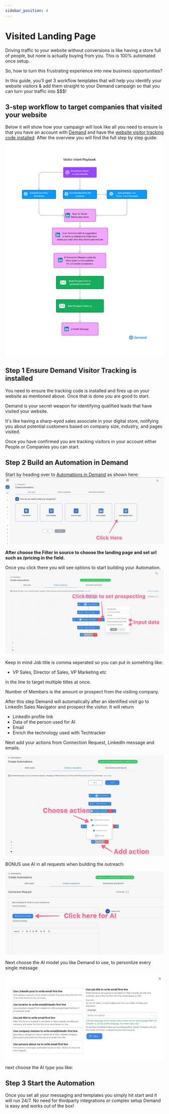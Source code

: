 ```yaml
---
sidebar_position: 4
---
```


# Visited Landing Page
Driving traffic to your website without conversions is like having a store full of people, but none is actually buying from you. This is 100% automated once setup.

So, how to turn this frustrating experience into new business opportunities?

In this guide, you’ll get 3 workflow templates that will help you identify your website visitors & add them straight to your Demand campaign so that you can turn your traffic into $$$!

## 3-step workflow to target companies that visited your website

Below it will show how your campaign will look like all you need to ensure is that you have an account with [Demand](https://app.useemand.com) and have the [website visitor tracking code installed](https://app.usedemand.com).
After the overview you will find the full step by step guide:
![AI visitor Automation](./img/visited.png)


## Step 1 Ensure Demand Visitor Tracking is installed

You need to ensure the tracking code is installed and fires up on your website as mentioned above. Once that is done you are good to start.

Demand is your secret weapon for identifying qualified leads that have visited your website.

It's like having a sharp-eyed sales associate in your digital store, notifying you about potential customers based on company size, industry, and pages visited.

Once you have confirmed you are tracking visitors in your account either People or Companies you can start.

## Step 2 Build an Automation in Demand

Start by heading over to [Automations in Demand](https://app.useemand.com/automation/create/) as shown here:
![AI visitor Automation step 1](./img/step1.jpg)

**After choose the Filter in source to choose the landing page and set url such as /pricing in the field.**


Once you click there you will see options to start building your Automation.
![AI visitor Automation step 2](./img/step2.jpg)

Keep in mind Job title is comma seperated so you can put in somehting like:
- VP Sales, Director of Sales, VP Marketing etc

in the line to target multiple titles at once.

Number of Members is the amount or prospect from the visiting company.

After this step Demand will automatically after an identified visit go to LinkedIn Sales Navigator and prospect the visitor.
It will return
- LinkedIn profile link
- Data of the person used for AI
- Email
- Enrich the technology used with Techtracker

Next add your actions from Connection Request, LinkedIn message and emails.

![AI visitor Automation step 3](./img/step3.jpg)

BONUS use AI in all requests when building the outreach:

![AI visitor Automation step 4](./img/step4.jpg)

Next choose the AI model you like Demand to use, to personlize every single message

![AI visitor Automation step 5](./img/step5.jpg)

next choose the AI type you like:


## Step 3 Start the Automation

Once you set all your messaging and templates you simply hit start and it will run 24/7. No need for thirdparty integrations or complex setup Demand is easy and works out of the box!
